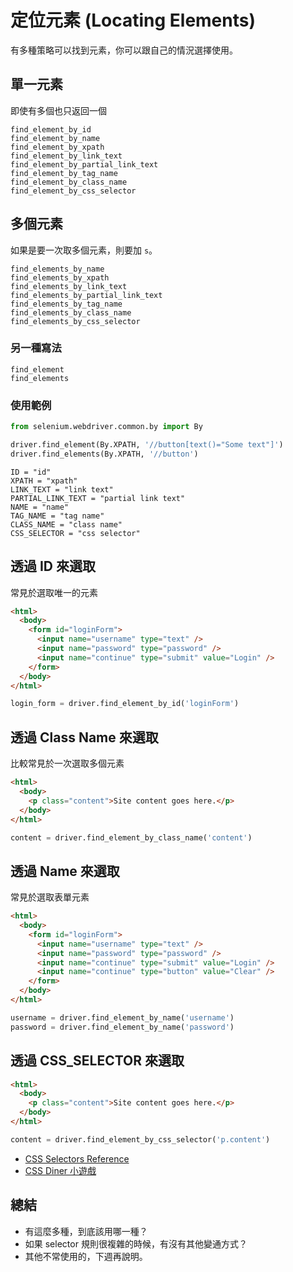 # 定位元素 (Locating Elements)

有多種策略可以找到元素，你可以跟自己的情況選擇使用。

## 單一元素

即使有多個也只返回一個

```
find_element_by_id
find_element_by_name
find_element_by_xpath
find_element_by_link_text
find_element_by_partial_link_text
find_element_by_tag_name
find_element_by_class_name
find_element_by_css_selector
```

## 多個元素

如果是要一次取多個元素，則要加 `s`。

```
find_elements_by_name
find_elements_by_xpath
find_elements_by_link_text
find_elements_by_partial_link_text
find_elements_by_tag_name
find_elements_by_class_name
find_elements_by_css_selector
```

### 另一種寫法

```
find_element
find_elements
```

### 使用範例

```python
from selenium.webdriver.common.by import By

driver.find_element(By.XPATH, '//button[text()="Some text"]')
driver.find_elements(By.XPATH, '//button')
```

```
ID = "id"
XPATH = "xpath"
LINK_TEXT = "link text"
PARTIAL_LINK_TEXT = "partial link text"
NAME = "name"
TAG_NAME = "tag name"
CLASS_NAME = "class name"
CSS_SELECTOR = "css selector"
```

## 透過 ID 來選取

常見於選取唯一的元素

```html
<html>
  <body>
    <form id="loginForm">
      <input name="username" type="text" />
      <input name="password" type="password" />
      <input name="continue" type="submit" value="Login" />
    </form>
  </body>
</html>
```

```python
login_form = driver.find_element_by_id('loginForm')
```

## 透過 Class Name 來選取

比較常見於一次選取多個元素

```html
<html>
  <body>
    <p class="content">Site content goes here.</p>
  </body>
</html>
```

```python
content = driver.find_element_by_class_name('content')
```

## 透過 Name 來選取

常見於選取表單元素

```html
<html>
  <body>
    <form id="loginForm">
      <input name="username" type="text" />
      <input name="password" type="password" />
      <input name="continue" type="submit" value="Login" />
      <input name="continue" type="button" value="Clear" />
    </form>
  </body>
</html>
```

```python
username = driver.find_element_by_name('username')
password = driver.find_element_by_name('password')
```

## 透過 CSS_SELECTOR 來選取

```html
<html>
  <body>
    <p class="content">Site content goes here.</p>
  </body>
</html>
```

```python
content = driver.find_element_by_css_selector('p.content')
```

- [CSS Selectors Reference](https://www.w3schools.com/cssref/css_selectors.asp)
- [CSS Diner 小遊戲](https://flukeout.github.io/)

## 總結

- 有這麼多種，到底該用哪一種？
- 如果 selector 規則很複雜的時候，有沒有其他變通方式？
- 其他不常使用的，下週再說明。
